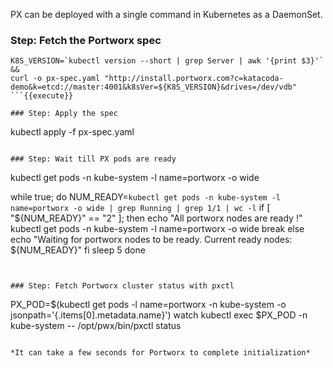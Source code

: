 PX can be deployed with a single command in Kubernetes as a DaemonSet.

### Step: Fetch the Portworx spec

```
K8S_VERSION=`kubectl version --short | grep Server | awk '{print $3}'` && 
curl -o px-spec.yaml "http://install.portworx.com?c=katacoda-demo&k=etcd://master:4001&k8sVer=${K8S_VERSION}&drives=/dev/vdb"
```{{execute}}

### Step: Apply the spec

```
kubectl apply -f px-spec.yaml
```{{execute}}

### Step: Wait till PX pods are ready

```
kubectl get pods -n kube-system -l name=portworx -o wide

while true; do
    NUM_READY=`kubectl get pods -n kube-system -l name=portworx -o wide | grep Running | grep 1/1 | wc -l`
    if [ "${NUM_READY}" == "2" ]; then
        echo "All portworx nodes are ready !"
        kubectl get pods -n kube-system -l name=portworx -o wide
        break
    else
        echo "Waiting for portworx nodes to be ready. Current ready nodes: ${NUM_READY}"
    fi
    sleep 5
done
```{{interrupt execute}}


### Step: Fetch Portworx cluster status with pxctl

```
PX_POD=$(kubectl get pods -l name=portworx -n kube-system -o jsonpath='{.items[0].metadata.name}')
watch kubectl exec $PX_POD -n kube-system -- /opt/pwx/bin/pxctl status
```{{interrupt execute}}

*It can take a few seconds for Portworx to complete initialization*